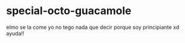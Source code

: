 # special-octo-guacamole
eImo se Ia come 
yo no tego nada que decir porque soy principiante xd ayuda!!
